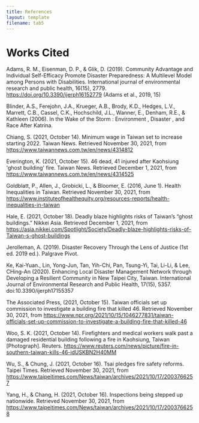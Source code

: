 ```yaml
---
title: References
layout: template
filename: tab5
--- 
```


# Works Cited

Adams, R. M., Eisenman, D. P., & Glik, D. (2019). Community Advantage and Individual Self-Efficacy Promote Disaster Preparedness: A Multilevel Model among Persons with Disabilities. International journal of environmental research and public health, 16(15), 2779. https://doi.org/10.3390/ijerph16152779 (Adams et al., 2019, 15)

Blinder, A.S., Ferejohn, J.A., Krueger, A.B., Brody, K.D., Hedges, L.V., Marrett, C.B., Cassel, C.K., Hochschild, J.L., Wanner, E., Denham, R.E., & Kathleen (2006). In the Wake of the Storm : Environment , Disaster , and Race After Katrina.

Chiang, S. (2021, October 14). Minimum wage in Taiwan set to increase starting 2022. Taiwan News. Retrieved November 30, 2021, from https://www.taiwannews.com.tw/en/news/4314812

Everington, K. (2021, October 15). 46 dead, 41 injured after Kaohsiung 'ghost building' fire. Taiwan News. Retrieved December 1, 2021, from https://www.taiwannews.com.tw/en/news/4314525

Goldblatt, P., Allen, J., Grobicki, L., & Bloomer, E. (2016, June 1). Health Inequalities in Taiwan. Retrieved November 30, 2021, from https://www.instituteofhealthequity.org/resources-reports/health-inequalities-in-taiwan

Hale, E. (2021, October 18). Deadly blaze highlights risks of Taiwan’s “ghost buildings.” Nikkei Asia. Retrieved December 1, 2021, from https://asia.nikkei.com/Spotlight/Society/Deadly-blaze-highlights-risks-of-Taiwan-s-ghost-buildings 

Jerolleman, A. (2019). Disaster Recovery Through the Lens of Justice (1st ed. 2019 ed.). Palgrave Pivot.

Ke, Kai-Yuan., Lin, Yong-Jun, Tan, Yih-Chi, Pan, Tsung-Yi, Tai, Li-Li, & Lee, CHing-An (2020). Enhancing Local Disaster Management Network through Developing a Resilient Community in New Taipei City, Taiwan. International Journal of Environmental Research and Public Health, 17(15), 5357. doi:10.3390/ijerph17155357  

The Associated Press, (2021, October 15). Taiwan officials set up commission to investigate a building fire that killed 46. Retrieved November 30, 2021, from https://www.npr.org/2021/10/15/1046277831/taiwan-officials-set-up-commission-to-investigate-a-building-fire-that-killed-46 

Woo, S. K. (2021, October 14). Firefighters and medical workers walk past a damaged residential building following a fire in Kaohsiung, Taiwan [Photograph]. Reuters. https://www.reuters.com/news/picture/fire-in-southern-taiwan-kills-46-idUSKBN2H40MM 

Wu, S., & Chung, J. (2021, October 16). Tsai pledges fire safety reforms. Taipei Times. Retrieved November 30, 2021, from https://www.taipeitimes.com/News/taiwan/archives/2021/10/17/2003766257

Yang, H., & Chang, H. (2021, October 16). Inspections being stepped up nationwide. Retrieved November 30, 2021, from https://www.taipeitimes.com/News/taiwan/archives/2021/10/17/2003766258

